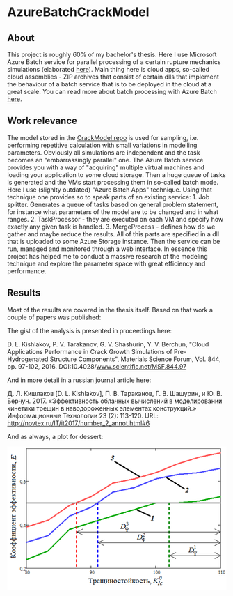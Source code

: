 # AzureBatchCrackModel

## About
This project is roughly 60% of my bachelor's thesis.
Here I use Microsoft Azure Batch service for parallel processing of a certain rupture mechanics simulations (elaborated [here](https://github.com/daniel-kish/CrackModel)). Main thing here is cloud apps, so-called cloud assemblies - ZIP archives that consist of certain dlls that implement the behaviour of a batch service that is to be deployed in the cloud at a great scale. You can read more about batch processing with Azure Batch [here](https://azure.microsoft.com/en-us/services/batch/).

## Work relevance
The model stored in the [CrackModel repo](https://github.com/daniel-kish/CrackModel) is used for sampling, i.e. performing repetitive calculation with small variations in modelling parameters. Obviously all simulations are independent and the task becomes an "embarrassingly parallel" one. The Azure Batch service provides you with a way of "acquiring" multiple virtual machines and loading your application to some cloud storage. Then a huge queue of tasks is generated and the VMs start processing them in so-called batch mode.
Here I use (slighlty outdated) "Azure Batch Apps" technique. Using that technique one provides so to speak parts of an existing service: 1. Job splitter. Generates a queue of tasks based on general problem statement, for instance what parameters of the model are to be changed and in what ranges.
2. TaskProcessor - they are executed on each VM and specify how exactly any given task is handled.
3. MergeProcess - defines how do we gather and maybe reduce the results.
All of this parts are specified in a dll that is uploaded to some Azure Storage instance. Then the service can be run, managed and monitored through a web interface.
In essence this project has helped me to conduct a massive research of the modeling technique and explore the parameter space with great efficiency and performance.


## Results
Most of the results are covered in the thesis itself. Based on that work a couple of papers was published:

The gist of the analysis is presented in proceedings here:

D. L. Kishlakov, P. V. Tarakanov, G. V. Shashurin, Y. V. Berchun, "Cloud Applications Performance in Crack Growth Simulations of Pre-Hydrogenated Structure Components", Materials Science Forum, Vol. 844, pp. 97-102, 2016. DOI:10.4028/www.scientific.net/MSF.844.97

And in more detail in a russian journal article here:

Д. Л. Кишлаков [D. L. Kishlakov], П. В. Тараканов, Г. В. Шашурин, и Ю. В. Берчун. 2017. «Эффективность облачных вычислений в моделировании кинетики трещин в наводороженных элементах конструкций.» Информационные Технологии 23 (2): 113-120. 
URL: http://novtex.ru/IT/it2017/number_2_annot.html#6

And as always, a plot for dessert:

![Plot](/коэффициент_ускорения_вязкость.png)
